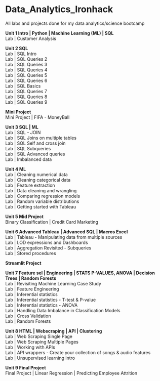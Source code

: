 # Data_Analytics_Ironhack
All labs and projects done for my data analytics/science bootcamp


**Unit 1 Intro | Python | Machine Learning (ML) | SQL** <br>
<a> Lab | Customer Analysis </a>

**Unit 2 SQL** <br>
Lab | SQL Intro <br>
Lab | SQL Queries 2 <br>
Lab | SQL Queries 3 <br>
Lab | SQL Queries 4 <br>
Lab | SQL Queries 5 <br>
Lab | SQL Queries 6 <br>
Lab | SQL Basics <br>
Lab | SQL Queries 7 <br>
Lab | SQL Queries 8 <br>
Lab | SQL Queries 9 <br>

**Mini Project** <br>
Mini Project | FIFA - MoneyBall

**Unit 3 SQL | ML** <br>
Lab | SQL - JOIN <br>
Lab | SQL Joins on multiple tables <br>
Lab | SQL Self and cross join <br>
Lab | SQL Subqueries <br>
Lab | SQL Advanced queries <br>
Lab | Imbalanced data

**Unit 4 ML** <br>
Lab | Cleaning numerical data <br>
Lab | Cleaning categorical data <br>
Lab | Feature extraction <br>
Lab | Data cleaning and wrangling <br>
Lab | Comparing regression models <br>
Lab | Random variable distributions <br>
Lab | Getting started with Tableau <br>

**Unit 5 Mid Project** <br>
Binary Classification | Credit Card Marketing

**Unit 6 Advanced Tableau | Advanced SQL | Macros Excel** <br>
Lab | Tableau - Manipulating data from multiple sources <br>
Lab | LOD expressions and Dashboards <br>
Lab | Aggregation Revisited - Subqueries <br>
Lab | Stored procedures

**Streamlit Project**

**Unit 7 Feature sel | Engineering | STATS P-VALUES, ANOVA | Decision Trees | Random Forests** <br>
Lab | Revisiting Machine Learning Case Study <br>
Lab | Feature Engineering <br>
Lab | Inferential statistics <br>
Lab | Inferential statistics - T-test & P-value <br>
Lab | Inferential statistics - ANOVA <br>
Lab | Handling Data Imbalance in Classification Models <br>
Lab | Cross Validation <br>
Lab | Random Forests

**Unit 8 HTML | Webscraping | API | Clustering** <br>
Lab | Web Scraping Single Page <br>
Lab | Web Scraping Multiple Pages <br>
Lab | Working with APIs <br>
Lab | API wrappers - Create your collection of songs & audio features <br>
Lab | Unsupervised learning intro

**Unit 9 Final Project** <br>
Final Project | Linear Regression | Predicting Employee Attrition
